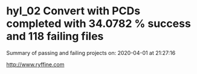 # hyl_02 Convert with PCDs completed with 34.0782 % success and 118 failing files

Summary of passing and failing projects on: 2020-04-01 at 21:27:16

http://www.ryffine.com
